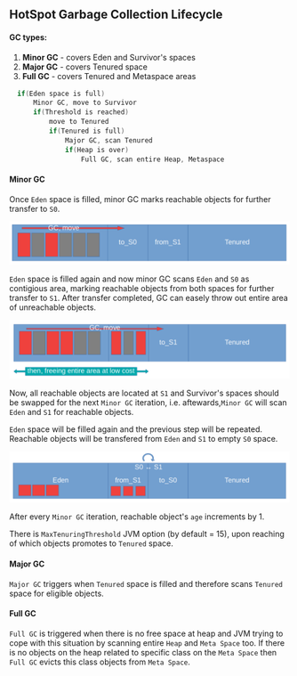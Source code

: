 ## HotSpot Garbage Collection Lifecycle

#### GC types:

1. **Minor GC** - covers Eden and Survivor's spaces
2. **Major GC** - covers Tenured space
3. **Full GC** - covers Tenured and Metaspace areas

```java
  if(Eden space is full)
      Minor GC, move to Survivor
      if(Threshold is reached)
          move to Tenured
          if(Tenured is full)
              Major GC, scan Tenured
              if(Heap is over)
                  Full GC, scan entire Heap, Metaspace
```

#### Minor GC

Once `Eden` space is filled, minor GC marks reachable objects for further transfer to `S0`.

<img src="assets/gc_1.png">

`Eden` space is filled again and now minor GC scans `Eden` and `S0` as contigious area, marking reachable objects from both spaces for further transfer to `S1`.
After transfer completed, GC can easely throw out entire area of unreachable objects.

<img src="assets/gc_2.png">

Now, all reachable objects are located at `S1` and Survivor's spaces should be swapped for the next `Minor GC` iteration, i.e. aftewards,`Minor GC` will scan `Eden` and `S1` for reachable objects.

`Eden` space will be filled again and the previous step will be repeated. Reachable objects will be transfered from `Eden` and `S1` to empty `S0` space.

<img src="assets/gc_3.png">

After every `Minor GC` iteration, reachable object's `age` increments by 1.

There is `MaxTenuringThreshold` JVM option (by default = 15), upon reaching of which objects promotes to `Tenured` space.

#### Major GC

`Major GC` triggers when `Tenured` space is filled and therefore scans `Tenured` space for eligible objects.

#### Full GC

`Full GC` is triggered when there is no free space at heap and JVM trying to cope with this situation by scanning entire `Heap` and `Meta Space` too. If there is no objects on the heap related to specific class on the `Meta Space` then `Full GC` evicts this class objects from `Meta Space`.
